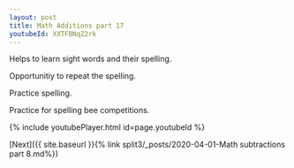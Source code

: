 ```yaml
---
layout: post
title: Math Additions part 17
youtubeId: XXTFBNqZ2rk
---
```

 
 
Helps to learn sight words and their spelling.

Opportunitiy to repeat the spelling. 

Practice spelling. 
 
Practice for spelling bee competitions. 
 
{% include youtubePlayer.html id=page.youtubeId %}
 
 

[Next]({{ site.baseurl }}{% link  split3/_posts/2020-04-01-Math subtractions part 8.md%})
 
